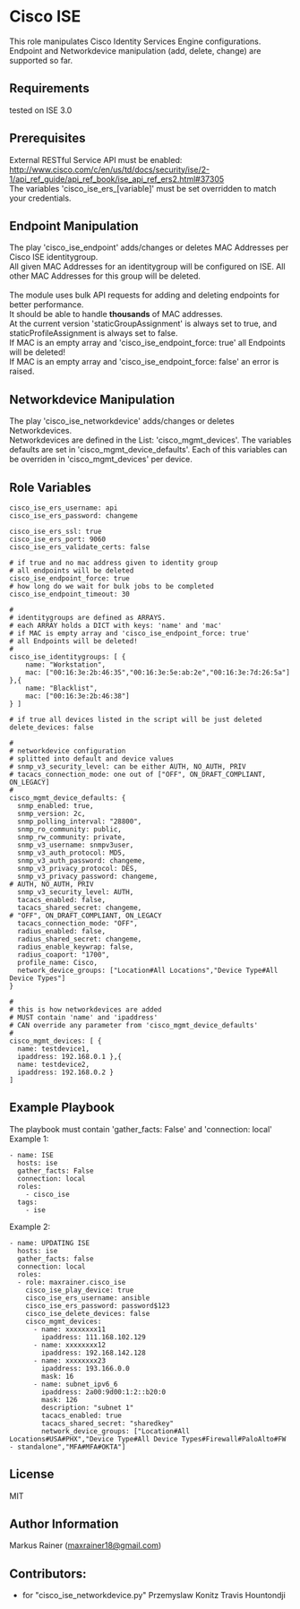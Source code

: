 Cisco ISE
=========

This role manipulates Cisco Identity Services Engine configurations. <br />
Endpoint and Networkdevice manipulation (add, delete, change) are supported so far. 

Requirements
------------
tested on ISE 3.0

Prerequisites
-------------
External RESTful Service API must be enabled: <br />
http://www.cisco.com/c/en/us/td/docs/security/ise/2-1/api_ref_guide/api_ref_book/ise_api_ref_ers2.html#37305 <br />
The variables 'cisco_ise_ers_[variable]' must be set overridden to match your credentials.

Endpoint Manipulation
--------------
The play 'cisco_ise_endpoint' adds/changes or deletes MAC Addresses per Cisco ISE identitygroup. <br />
All given MAC Addresses for an identitygroup will be configured on ISE. All other MAC Addresses for this group will be deleted. <br /><br />
The module uses bulk API requests for adding and deleting endpoints for better performance. <br />
It should be able to handle <b>thousands</b> of MAC addresses. <br />
At the current version 'staticGroupAssignment' is always set to true, and staticProfileAssignment is always set to false. <br />
If MAC is an empty array and 'cisco_ise_endpoint_force: true' all Endpoints will be deleted! <br />
If MAC is an empty array and 'cisco_ise_endpoint_force: false' an error is raised. 


Networkdevice Manipulation
----------------
The play 'cisco_ise_networkdevice' adds/changes or deletes Networkdevices. <br />
Networkdevices are defined in the List: 'cisco_mgmt_devices'. The variables defaults are set  in 'cisco_mgmt_device_defaults'. Each of this variables can be overriden in 'cisco_mgmt_devices' per device. <br />


Role Variables
--------------
```
cisco_ise_ers_username: api
cisco_ise_ers_password: changeme

cisco_ise_ers_ssl: true
cisco_ise_ers_port: 9060
cisco_ise_ers_validate_certs: false

# if true and no mac address given to identity group
# all endpoints will be deleted 
cisco_ise_endpoint_force: true
# how long do we wait for bulk jobs to be completed
cisco_ise_endpoint_timeout: 30

#
# identitygroups are defined as ARRAYS. 
# each ARRAY holds a DICT with keys: 'name' and 'mac' 
# if MAC is empty array and 'cisco_ise_endpoint_force: true' 
# all Endpoints will be deleted!
#
cisco_ise_identitygroups: [ {
	name: "Workstation", 
	mac: ["00:16:3e:2b:46:35","00:16:3e:5e:ab:2e","00:16:3e:7d:26:5a"] },{
	name: "Blacklist",
	mac: ["00:16:3e:2b:46:38"]
} ]

# if true all devices listed in the script will be just deleted
delete_devices: false

#
# networkdevice configuration 
# splitted into default and device values
# snmp_v3_security_level: can be either AUTH, NO_AUTH, PRIV
# tacacs_connection_mode: one out of ["OFF", ON_DRAFT_COMPLIANT, ON_LEGACY]
#
cisco_mgmt_device_defaults: {
  snmp_enabled: true,
  snmp_version: 2c,
  snmp_polling_interval: "28800",
  snmp_ro_community: public,
  snmp_rw_community: private,
  snmp_v3_username: snmpv3user,
  snmp_v3_auth_protocol: MD5,
  snmp_v3_auth_password: changeme,
  snmp_v3_privacy_protocol: DES,
  snmp_v3_privacy_password: changeme,
# AUTH, NO_AUTH, PRIV
  snmp_v3_security_level: AUTH,
  tacacs_enabled: false,
  tacacs_shared_secret: changeme,
# "OFF", ON_DRAFT_COMPLIANT, ON_LEGACY
  tacacs_connection_mode: "OFF",
  radius_enabled: false,
  radius_shared_secret: changeme,
  radius_enable_keywrap: false,
  radius_coaport: "1700",
  profile_name: Cisco,
  network_device_groups: ["Location#All Locations","Device Type#All Device Types"]
}

#
# this is how networkdevices are added
# MUST contain 'name' and 'ipaddress'
# CAN override any parameter from 'cisco_mgmt_device_defaults'
#
cisco_mgmt_devices: [ {
  name: testdevice1,
  ipaddress: 192.168.0.1 },{
  name: testdevice2,
  ipaddress: 192.168.0.2 }
]
```

Example Playbook
--------------
The playbook must contain 'gather_facts: False' and 'connection: local'<br />
Example 1:

```
- name: ISE
  hosts: ise  
  gather_facts: False
  connection: local
  roles: 
    - cisco_ise
  tags: 
    - ise  
```

Example 2:
```
- name: UPDATING ISE
  hosts: ise
  gather_facts: false
  connection: local
  roles:
  - role: maxrainer.cisco_ise
    cisco_ise_play_device: true
    cisco_ise_ers_username: ansible
    cisco_ise_ers_password: password$123
    cisco_ise_delete_devices: false 
    cisco_mgmt_devices:
      - name: xxxxxxxx11
        ipaddress: 111.168.102.129
      - name: xxxxxxxx12
        ipaddress: 192.168.142.128
      - name: xxxxxxxx23
        ipaddress: 193.166.0.0
        mask: 16
      - name: subnet_ipv6_6
        ipaddress: 2a00:9d00:1:2::b20:0
        mask: 126
        description: "subnet 1"
        tacacs_enabled: true
        tacacs_shared_secret: "sharedkey"
        network_device_groups: ["Location#All Locations#USA#PHX","Device Type#All Device Types#Firewall#PaloAlto#FW - standalone","MFA#MFA#OKTA"]
```
License
-------

MIT

Author Information
------------------

Markus Rainer (maxrainer18@gmail.com)

Contributors:
--------------
- for "cisco_ise_networkdevice.py" 
Przemyslaw Konitz
Travis Hountondji
